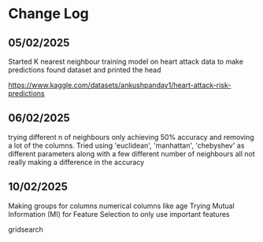 # Change Log

## 05/02/2025

Started K nearest neighbour training model on heart attack data to make predictions
found dataset and printed the head

https://www.kaggle.com/datasets/ankushpanday1/heart-attack-risk-predictions

## 06/02/2025

trying different n of neighbours only achieving 50% accuracy
and removing a lot of the columns.
Tried using 'euclidean', 'manhattan', 'chebyshev' as different parameters along with a few different number of neighbours all not really making a difference in the accuracy 

## 10/02/2025

Making groups for columns numerical columns like age
Trying Mutual Information (MI) for Feature Selection to only use important features

gridsearch




